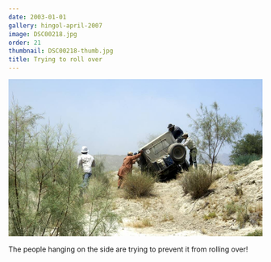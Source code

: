 ```yaml
---
date: 2003-01-01
gallery: hingol-april-2007
image: DSC00218.jpg
order: 21
thumbnail: DSC00218-thumb.jpg
title: Trying to roll over
---
```


![Trying to roll over](./DSC00218.jpg)

The people hanging on the side are trying to prevent it from rolling over!